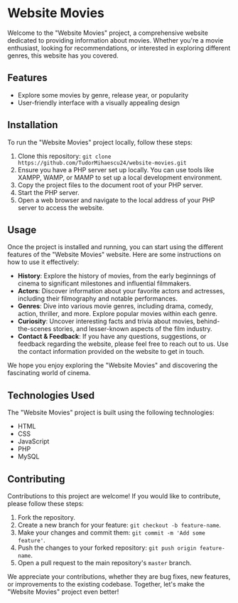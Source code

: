 # Website Movies

Welcome to the "Website Movies" project, a comprehensive website dedicated to providing information about movies. Whether you're a movie enthusiast, looking for recommendations, or interested in exploring different genres, this website has you covered.

## Features

- Explore some movies by genre, release year, or popularity
- User-friendly interface with a visually appealing design

## Installation

To run the "Website Movies" project locally, follow these steps:

1. Clone this repository: `git clone https://github.com/TudorMihaescu24/website-movies.git`
2. Ensure you have a PHP server set up locally. You can use tools like XAMPP, WAMP, or MAMP to set up a local development environment.
3. Copy the project files to the document root of your PHP server.
4. Start the PHP server.
5. Open a web browser and navigate to the local address of your PHP server to access the website.

## Usage

Once the project is installed and running, you can start using the different features of the "Website Movies" website. Here are some instructions on how to use it effectively:

- **History**: Explore the history of movies, from the early beginnings of cinema to significant milestones and influential filmmakers.
- **Actors**: Discover information about your favorite actors and actresses, including their filmography and notable performances.
- **Genres**: Dive into various movie genres, including drama, comedy, action, thriller, and more. Explore popular movies within each genre.
- **Curiosity**: Uncover interesting facts and trivia about movies, behind-the-scenes stories, and lesser-known aspects of the film industry.
- **Contact & Feedback**: If you have any questions, suggestions, or feedback regarding the website, please feel free to reach out to us. Use the contact information provided on the website to get in touch.

We hope you enjoy exploring the "Website Movies" and discovering the fascinating world of cinema.

## Technologies Used

The "Website Movies" project is built using the following technologies:

- HTML
- CSS
- JavaScript
- PHP
- MySQL

## Contributing

Contributions to this project are welcome! If you would like to contribute, please follow these steps:

1. Fork the repository.
2. Create a new branch for your feature: `git checkout -b feature-name`.
3. Make your changes and commit them: `git commit -m 'Add some feature'`.
4. Push the changes to your forked repository: `git push origin feature-name`.
5. Open a pull request to the main repository's `master` branch.

We appreciate your contributions, whether they are bug fixes, new features, or improvements to the existing codebase. Together, let's make the "Website Movies" project even better!
